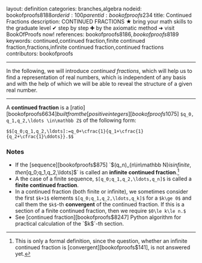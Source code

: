 layout: definition
categories: branches,algebra
nodeid: bookofproofs$8188
orderid: 100
parentid: bookofproofs$234
title: Continued Fractions
description: CONTINUED FRACTIONS ★ bring your math skills to the graduate level ✔ step by step ✚ by the axiomatic method ➜ visit BookOfProofs now!
references: bookofproofs$8186,bookofproofs$8189
keywords: continued,continued fraction,finite continued fraction,fractions,infinite continued fraction,continued fractions
contributors: bookofproofs

---
In the following, we will introduce _continued fractions_, which will help us to find a representation of real numbers, which is independent of any basis and with the help of which we will be able to reveal the structure of a given real number.

---

A **continued fraction** is a [ratio][bookofproofs$6634] built from the  [positive integers][bookofproofs$1075] `$q_0, q_1,q_2,\ldots \in\mathbb Z$` of the following form:

`$$[q_0;q_1,q_2,\ldots]:=q_0+\cfrac{1}{q_1+\cfrac{1}{q_2+\cfrac{1}\ddots}}.$$`
 
### Notes

* If the [sequence][bookofproofs$875] `$(q_n)_{n\in\mathbb N}$` is infinite, then `$[q_0;q_1,q_2,\ldots]$` is called an **infinite continued fraction**.[^1]
* A the case of a finite sequence, `$[q_0;q_1,q_2,\ldots,q_n]$` is called a **finite continued fraction**.
* In a continued fraction (both finite or infinite), we sometimes consider the first `$k+1$` elements `$[q_0;q_1,q_2,\ldots,q_k]$` for a `$k\ge 0$` and call them the `$k$`-th **convergent** of the continued fraction. If this is a section of a finite continued fraction, then we require `$0\le k\le n.$`
* See [continued fraction][bookofproofs$8247] Python algorithm for practical calculation of the `$k$`-th section.

[^1]: This is only a formal definition, since the question, whether an infinite continued fraction is [convergent][bookofproofs$141], is not answered yet.
